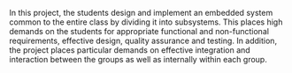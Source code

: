 In this project, the students design and implement an embedded system common to the entire class by dividing it into subsystems. This places high demands on the students for appropriate functional and non-functional requirements, effective design, quality assurance and testing. In addition, the project places particular demands on effective integration and interaction between the groups as well as internally within each group.

